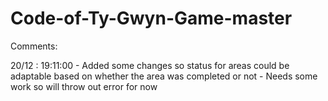 # Code-of-Ty-Gwyn-Game-master
Comments:

20/12 : 19:11:00 - Added some changes so status for areas could be adaptable based on whether the area was completed or not
                  -  Needs some work so will throw out error for now
